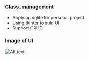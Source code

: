 ### Class_management
- Applying sqlite for personal project
- Using tkinter to buld UI
- Support CRUD
### Image of UI
![Alt text](https://github.com/TrungNghia301/Class_management/blob/main/src/sceenuser.jpg)


